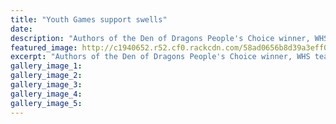 ```yaml
---
title: "Youth Games support swells"
date: 
description: "Authors of the Den of Dragons People's Choice winner, WHS teacher Andy Lock (left) and Dilan Raj have been bringing the Youth Games to life and will launch at Queen's Birthday..."
featured_image: http://c1940652.r52.cf0.rackcdn.com/58ad0656b8d39a3eff0030d1/Andrew-Lock-Youth-Games-22-Feb-2017-chron.jpg
excerpt: "Authors of the Den of Dragons People's Choice winner, WHS teacher Andy Lock (left) and Dilan Raj have been bringing the Youth Games to life and will launch at Queen's Birthday."
gallery_image_1: 
gallery_image_2: 
gallery_image_3: 
gallery_image_4: 
gallery_image_5: 
---
```

